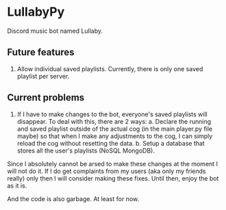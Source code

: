 # LullabyPy
Discord music bot named Lullaby.

## Future features
1. Allow individual saved playlists. Currently, there is only one saved playlist per server.

## Current problems
1. If I have to make changes to the bot, everyone's saved playlists will disappear. To deal with this, there are 2 ways:
    a. Declare the running and saved playlist outside of the actual cog (in the main player.py file maybe) so that when I make any adjustments to the cog, I can simply reload the cog without resetting the data.
    b. Setup a database that stores all the user's playlists (NoSQL MongoDB).

Since I absolutely cannot be arsed to make these changes at the moment I will not do it. If I do get complaints from my users (aka only my friends really) only then I will consider making these fixes. Until then, enjoy the bot as it is. 

And the code is also garbage. At least for now.
